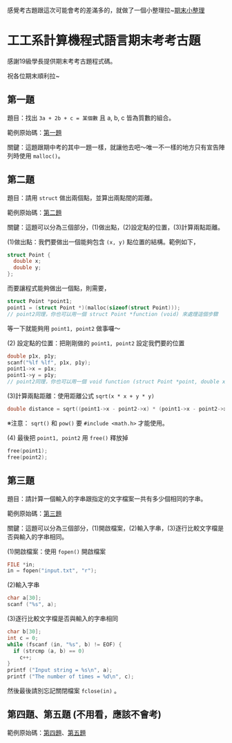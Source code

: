 感覺考古題跟這次可能會考的差滿多的，就做了一個小整理拉~[期末小整理](期末重點小整理.md)

# 工工系計算機程式語言期末考考古題

感謝19級學長提供期末考考古題程式碼。

祝各位期末順利拉~

## 第一題
題目：找出 `3a + 2b + c = 某個數` 且 a, b, c 皆為質數的組合。

範例原始碼：[第一題](/第一題.c)

關鍵：這題跟期中考的其中一題一樣，就讓他去吧～唯一不一樣的地方只有宣告陣列時使用 `malloc()`。

## 第二題
題目：請用 `struct` 做出兩個點，並算出兩點間的距離。

範例原始碼：[第二題](/第二題.c)

關鍵：這題可以分為三個部分，(1)做出點，(2)設定點的位置，(3)計算兩點距離。

(1)做出點：我們要做出一個能夠包含 `(x, y)` 點位置的結構。範例如下，

```c
struct Point {
  double x;
  double y;
};
```
而要讓程式能夠做出一個點，則需要，

```c
struct Point *point1;
point1 = (struct Point *)(malloc(sizeof(struct Point)));
// point2同理，你也可以用一個 struct Point *function (void) 來處理這個步驟
```

等一下就能夠用 `point1, point2` 做事囉～

(2) 設定點的位置：把剛剛做的 `point1, point2` 設定我們要的位置

```c
double p1x, p1y;
scanf("%lf %lf", p1x, p1y);
point1->x = p1x;
point1->y = p1y;
// point2同理，你也可以用一個 void function (struct Point *point, double x, double y) 來處理這個步驟
```

(3)計算兩點距離：使用距離公式 `sqrt(x * x + y * y)`

```c
double distance = sqrt((point1->x - point2->x) * (point1->x - point2->x) + (point1->y - point2->y) * (point1->y - point2->y));
```

※注意： `sqrt()` 和 `pow()` 要 `#include <math.h>` 才能使用。

(4) 最後把 `point1, point2` 用 `free()` 釋放掉

```c
free(point1);
free(point2);
```

## 第三題

題目：請計算一個輸入的字串跟指定的文字檔案一共有多少個相同的字串。

範例原始碼：[第三題](/第三題.c)

關鍵：這題可以分為三個部分，(1)開啟檔案，(2)輸入字串，(3)逐行比較文字檔是否與輸入的字串相同。

(1)開啟檔案：使用 `fopen()` 開啟檔案

```c
FILE *in;
in = fopen("input.txt", "r");
```

(2)輸入字串

```c
char a[30];
scanf ("%s", a);
```

(3)逐行比較文字檔是否與輸入的字串相同

```c
char b[30];
int c = 0;
while (fscanf (in, "%s", b) != EOF) {
  if (strcmp (a, b) == 0)
    c++;
}
printf ("Input string = %s\n", a);
printf ("The number of times = %d\n", c);
```

然後最後請別忘記關閉檔案 `fclose(in)` 。

## 第四題、第五題 (不用看，應該不會考)

範例原始碼：[第四題](/第四題.c)、[第五題](/第五題.c)
